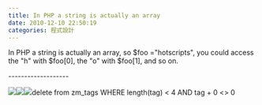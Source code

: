 ```yaml
---
title: In PHP a string is actually an array
date: 2010-12-10 22:50:19
categories: 程式設計
---
```


In PHP a string is actually an array, so $foo ="hotscripts", you could access the "h" with $foo\[0\], the "o" with $foo\[1\], and so on.

\-------------------

![](file:///C:/DOCUME~1/ADMINI~1/LOCALS~1/Temp/moz-screenshot-5.png)![](file:///C:/DOCUME%7E1/ADMINI%7E1/LOCALS%7E1/Temp/moz-screenshot-6.png)![](file:///C:/DOCUME%7E1/ADMINI%7E1/LOCALS%7E1/Temp/moz-screenshot-7.png)delete from zm\_tags WHERE length(tag) &lt; 4 AND tag + 0 &lt;&gt; 0